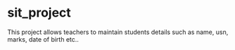 sit_project
===========

This project allows teachers to maintain students details such as name, usn, marks, date of birth etc..

